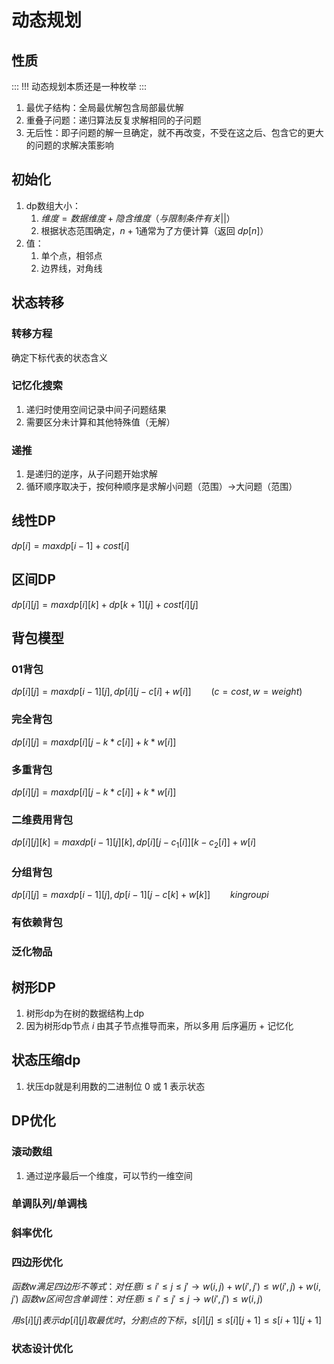 # 动态规划

## 性质

::: !!!
动态规划本质还是一种枚举
:::

1. 最优子结构：全局最优解包含局部最优解
2. 重叠子问题：递归算法反复求解相同的子问题
3. 无后性：即子问题的解一旦确定，就不再改变，不受在这之后、包含它的更大的问题的求解决策影响

## 初始化

1. dp数组大小：
   1. $维度 = 数据维度 + 隐含维度（与限制条件有关 || ）$
   2. 根据状态范围确定，$n+1$通常为了方便计算（返回 $dp[n]$）
2. 值：
   1. 单个点，相邻点
   2. 边界线，对角线

## 状态转移

### 转移方程

确定下标代表的状态含义

### 记忆化搜索

1. 递归时使用空间记录中间子问题结果
2. 需要区分未计算和其他特殊值（无解）

### 递推

1. 是递归的逆序，从子问题开始求解
2. 循环顺序取决于，按何种顺序是求解小问题（范围）->大问题（范围）

## 线性DP

$dp[i]=max{dp[i-1]+cost[i]}$

## 区间DP

$dp[i][j]=max{dp[i][k]+dp[k+1][j]+cost[i][j]}$

## 背包模型

### 01背包

$dp[i][j]=max{dp[i-1][j],dp[i][j-c[i]+w[i]]}\qquad (c=cost, w=weight)$

### 完全背包

$dp[i][j]=max{dp[i][j-k*c[i]]+k*w[i]]}$

### 多重背包

$dp[i][j]=max{dp[i][j-k*c[i]]+k*w[i]]}$

### 二维费用背包

$dp[i][j][k]=max{dp[i-1][j][k],dp[i][j-c_1[i]][k-c_2[i]]+w[i]}$

### 分组背包

$dp[i][j]=max{dp[i-1][j],dp[i-1][j-c[k]+w[k]]} \qquad k in group i$

### 有依赖背包

### 泛化物品

## 树形DP

1. 树形dp为在树的数据结构上dp
2. 因为树形dp节点 $i$ 由其子节点推导而来，所以多用 后序遍历 + 记忆化

## 状态压缩dp

1. 状压dp就是利用数的二进制位 0 或 1 表示状态

## DP优化

### 滚动数组

1. 通过逆序最后一个维度，可以节约一维空间

### 单调队列/单调栈

### 斜率优化

### 四边形优化

$函数 w 满足四边形不等式：对任意 i\leq i'\leq j\leq j' \rightarrow w(i,j)+w(i',j')\leq w(i',j)+w(i,j')$
$函数 w 区间包含单调性：对任意 i\leq i'\leq j'\leq j \rightarrow w(i',j')\leq w(i,j)$

$用 s[i][j] 表示dp[i][j] 取最优时，分割点的下标，s[i][j]\leq s[i][j+1]\leq s[i+1][j+1]$

### 状态设计优化
